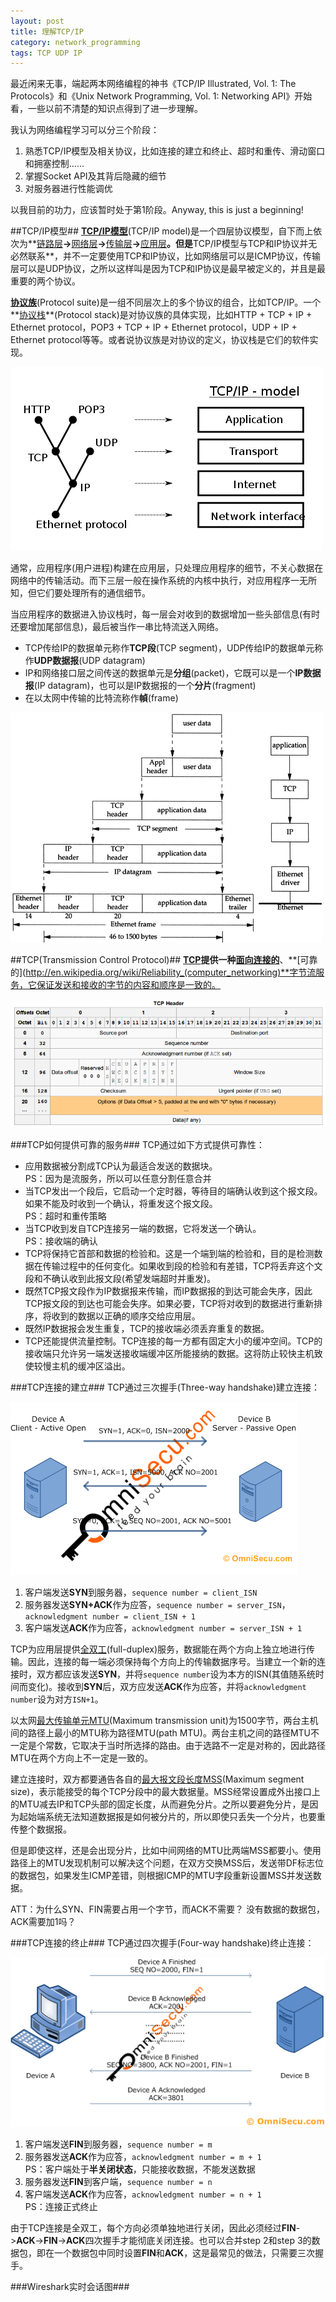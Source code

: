 ```yaml
---
layout: post
title: 理解TCP/IP
category: network_programming
tags: TCP UDP IP
---
```


最近闲来无事，端起两本网络编程的神书《TCP/IP Illustrated, Vol. 1: The Protocols》和《Unix Network Programming, Vol. 1: Networking API》开始看，一些以前不清楚的知识点得到了进一步理解。

我认为网络编程学习可以分三个阶段：

1. 熟悉TCP/IP模型及相关协议，比如连接的建立和终止、超时和重传、滑动窗口和拥塞控制……
2. 掌握Socket API及其背后隐藏的细节
3. 对服务器进行性能调优

以我目前的功力，应该暂时处于第1阶段。Anyway, this is just a beginning!

##TCP/IP模型##
**[TCP/IP模型](http://en.wikipedia.org/wiki/TCP/IP)**(TCP/IP model)是一个四层协议模型，自下而上依次为**[链路层](http://en.wikipedia.org/wiki/Link_layer)**->**[网络层](http://en.wikipedia.org/wiki/Internet_layer)**->**[传输层](http://en.wikipedia.org/wiki/Transport_layer)**->**[应用层](http://en.wikipedia.org/wiki/Application_layer)**。但是**TCP/IP模型与TCP和IP协议并无必然联系**，并不一定要使用TCP和IP协议，比如网络层可以是ICMP协议，传输层可以是UDP协议，之所以这样叫是因为TCP和IP协议是最早被定义的，并且是最重要的两个协议。

**[协议族](http://en.wikipedia.org/wiki/Internet_protocol_suite)**(Protocol suite)是一组不同层次上的多个协议的组合，比如TCP/IP。一个**[协议栈](http://en.wikipedia.org/wiki/Protocol_stack)**(Protocol stack)是对协议族的具体实现，比如HTTP + TCP + IP + Ethernet protocol，POP3 + TCP + IP + Ethernet protocol，UDP + IP + Ethernet protocol等等。或者说协议族是对协议的定义，协议栈是它们的软件实现。

![Prototols in relation to TCP/IP model](/images/protocols-in-relation-to-tcp-ip-model.png)

通常，应用程序(用户进程)构建在应用层，只处理应用程序的细节，不关心数据在网络中的传输活动。而下三层一般在操作系统的内核中执行，对应用程序一无所知，但它们要处理所有的通信细节。

当应用程序的数据进入协议栈时，每一层会对收到的数据增加一些头部信息(有时还要增加尾部信息)，最后被当作一串比特流送入网络。

* TCP传给IP的数据单元称作**TCP段**(TCP segment)，UDP传给IP的数据单元称作**UDP数据报**(UDP datagram)
* IP和网络接口层之间传送的数据单元是**分组**(packet)，它既可以是一个**IP数据报**(IP datagram)，也可以是IP数据报的一个**分片**(fragment)
* 在以太网中传输的比特流称作**幀**(frame)

![Encapsulation of data as it goes down the protocol stack](/images/protocol-stack-data-encapsulation.gif)

##TCP(Transmission Control Protocol)##
**[TCP](http://en.wikipedia.org/wiki/Transmission_Control_Protocol)**提供一种**[面向连接的](http://en.wikipedia.org/wiki/Connection-oriented_communication)**、**[可靠的](http://en.wikipedia.org/wiki/Reliability_(computer_networking)**字节流服务，它保证发送和接收的字节的内容和顺序是一致的。

![TCP header](/images/tcp-header.png)

###TCP如何提供可靠的服务###
TCP通过如下方式提供可靠性：

* 应用数据被分割成TCP认为最适合发送的数据块。  
  PS：因为是流服务，所以可以任意分割任意合并
* 当TCP发出一个段后，它启动一个定时器，等待目的端确认收到这个报文段。如果不能及时收到一个确认，将重发这个报文段。  
  PS：超时和重传策略
* 当TCP收到发自TCP连接另一端的数据，它将发送一个确认。  
  PS：接收端的确认
* TCP将保持它首部和数据的检验和。这是一个端到端的检验和，目的是检测数据在传输过程中的任何变化。如果收到段的检验和有差错，TCP将丢弃这个文段和不确认收到此报文段(希望发端超时并重发)。
* 既然TCP报文段作为IP数据报来传输，而IP数据报的到达可能会失序，因此TCP报文段的到达也可能会失序。如果必要，TCP将对收到的数据进行重新排序，将收到的数据以正确的顺序交给应用层。
* 既然IP数据报会发生重复，TCP的接收端必须丢弃重复的数据。
* TCP还能提供流量控制。TCP连接的每一方都有固定大小的缓冲空间。TCP的接收端只允许另一端发送接收端缓冲区所能接纳的数据。这将防止较快主机致使较慢主机的缓冲区溢出。

###TCP连接的建立###
TCP通过三次握手(Three-way handshake)建立连接：

![TCP three-way handshake](/images/tcp-three-way-handshake.gif)

1. 客户端发送**SYN**到服务器，`sequence number = client_ISN`
2. 服务器发送**SYN+ACK**作为应答，`sequence number = server_ISN`，`acknowledgment number = client_ISN + 1`
3. 客户端发送**ACK**作为应答，`acknowledgment number = server_ISN + 1`

TCP为应用层提供[全双工](http://en.wikipedia.org/wiki/Full-duplex#Full-duplex)(full-duplex)服务，数据能在两个方向上独立地进行传输。因此，连接的每一端必须保持每个方向上的传输数据序号。当建立一个新的连接时，双方都应该发送**SYN**，并将`sequence number`设为本方的ISN(其值随系统时间而变化)。接收到**SYN**后，双方应发送**ACK**作为应答，并将`acknowledgment number`设为对方`ISN+1`。

以太网[最大传输单元MTU](http://en.wikipedia.org/wiki/Maximum_transmission_unit)(Maximum transmission unit)为1500字节，两台主机间的路径上最小的MTU称为路径MTU(path MTU)。两台主机之间的路径MTU不一定是个常数，它取决于当时所选择的路由。由于选路不一定是对称的，因此路径MTU在两个方向上不一定是一致的。

建立连接时，双方都要通告各自的[最大报文段长度MSS](http://en.wikipedia.org/wiki/Maximum_segment_size)(Maximum segment size)，表示能接受的每个TCP分段中的最大数据量。MSS经常设置成外出接口上的MTU减去IP和TCP头部的固定长度，从而避免分片。之所以要避免分片，是因为起始端系统无法知道数据报是如何被分片的，所以即使只丢失一个分片，也要重传整个数据报。

但是即使这样，还是会出现分片，比如中间网络的MTU比两端MSS都要小。使用路径上的MTU发现机制可以解决这个问题，在双方交换MSS后，发送带DF标志位的数据包，如果发生ICMP差错，则根据ICMP的MTU字段重新设置MSS并发送数据。


ATT：为什么SYN、FIN需要占用一个字节，而ACK不需要？
没有数据的数据包，ACK需要加1吗？

###TCP连接的终止###
TCP通过四次握手(Four-way handshake)终止连接：

![TCP connection termination](/images/tcp-connection-termination.gif)

1. 客户端发送**FIN**到服务器，`sequence number = m`
2. 服务器发送**ACK**作为应答，`acknowledgment number = m + 1`  
   PS：客户端处于**半关闭状态**，只能接收数据，不能发送数据
3. 服务器发送**FIN**到客户端，`sequence number = n`
4. 客户端发送**ACK**作为应答，`acknowledgment number = n + 1`  
   PS：连接正式终止

由于TCP连接是全双工，每个方向必须单独地进行关闭，因此必须经过**FIN**->**ACK**->**FIN**->**ACK**四次握手才能彻底关闭连接。也可以合并step 2和step 3的数据包，即在一个数据包中同时设置**FIN**和**ACK**，这是最常见的做法，只需要三次握手。

###Wireshark实时会话图###
